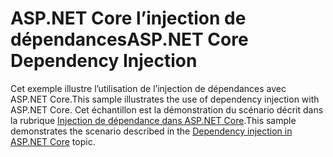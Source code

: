 # <a name="aspnet-core-dependency-injection"></a><span data-ttu-id="0435e-101">ASP.NET Core l’injection de dépendances</span><span class="sxs-lookup"><span data-stu-id="0435e-101">ASP.NET Core Dependency Injection</span></span>

<span data-ttu-id="0435e-102">Cet exemple illustre l’utilisation de l’injection de dépendances avec ASP.NET Core.</span><span class="sxs-lookup"><span data-stu-id="0435e-102">This sample illustrates the use of dependency injection with ASP.NET Core.</span></span> <span data-ttu-id="0435e-103">Cet échantillon est la démonstration du scénario décrit dans la rubrique [Injection de dépendance dans ASP.NET Core](https://docs.microsoft.com/aspnet/core/fundamentals/dependency-injection).</span><span class="sxs-lookup"><span data-stu-id="0435e-103">This sample demonstrates the scenario described in the [Dependency injection in ASP.NET Core](https://docs.microsoft.com/aspnet/core/fundamentals/dependency-injection) topic.</span></span>
